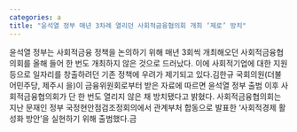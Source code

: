 ```yaml
---
categories: a
title: "윤석열 정부 매년 3차례 열리던 사회적금융협의회 개최 ‘제로’ 방치"
---
```

윤석열 정부는 사회적금융 정책을 논의하기 위해 매년 3회씩 개최해오던 사회적금융협의회를 올해 들어 한 번도 개최하지 않은 것으로 드러났다. 이에 사회적기업에 대한 지원 등으로 일자리를 창출하려던 기존 정책에 우려가 제기되고 있다.김한규 국회의원(더불어민주당, 제주시 을)이 금융위원회로부터 받은 자료에 따르면 윤석열 정부 출범 이후 사회적금융협의회가 단 한 번도 열리지 않은 채 방치됐다고 밝혔다. 사회적금융협의회는 지난 문재인 정부 국정현안점검조정회의에서 관계부처 합동으로 발표한 ‘사회적경제 활성화 방안’을 실현하기 위해 출범했다.금
